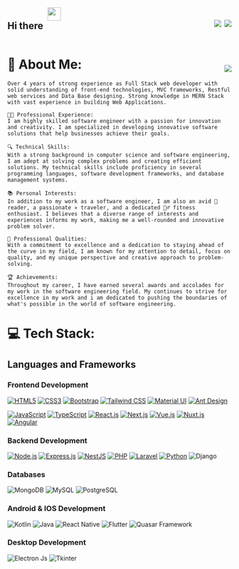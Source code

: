 <div style="width: 100%;display: flex;align-items: center;justify-content: space-between;">
<div style="display: flex;flex: 1;">
<h2>Hi there</h2><img src="https://raw.githubusercontent.com/MartinHeinz/MartinHeinz/master/wave.gif" width="30px" style="margin-bottom: 10px;margin-left: 10px;">
</div>

<div style="display: flex;flex: 1;width: 100%;justify-content: flex-end;">
<a href="https://linkedin.com/in/itxhamza/"><img src="https://img.shields.io/badge/-Hamza Javed-0077B5?style=flat&logo=Linkedin&logoColor=white"/></a>
<a href="mailto:itxhamzajaved@gmail.com" style="margin-left: 7px;"><img src="https://img.shields.io/badge/-itxhamzajaved@gmail.com-D14836?style=flat&logo=Gmail&logoColor=white"/></a>
</div>

</div>

<h1 style="display: flex;align-items:flex-end; justify-content: space-between;">
<div style="text-align: left; display: inline-block;width: 100%;"><span>💫 About Me:</span></div>
<div style="text-align: right; display: inline-block;width: 100%;"><img src="https://komarev.com/ghpvc/?username=itxhamza&color=0e75b6&style=plastic"></div>

</h1>

```
Over 4 years of strong experience as Full Stack web developer with solid understanding of front-end technologies, MVC frameworks, Restful web services and Data Base designing. Strong knowledge in MERN Stack with vast experience in building Web Applications.

👨‍💻 Professional Experience:
I am highly skilled software engineer with a passion for innovation and creativity. I am specialized in developing innovative software solutions that help businesses achieve their goals.

🔍 Technical Skills:
With a strong background in computer science and software engineering, I am adept at solving complex problems and creating efficient solutions. My technical skills include proficiency in several programming languages, software development frameworks, and database management systems.

📚 Personal Interests:
In addition to my work as a software engineer, I am also an avid 📖 reader, a passionate ✈️ traveler, and a dedicated 🏋️‍♂️ fitness enthusiast. I believes that a diverse range of interests and experiences informs my work, making me a well-rounded and innovative problem solver.

💪 Professional Qualities:
With a commitment to excellence and a dedication to staying ahead of the curve in my field, I am known for my attention to detail, focus on quality, and my unique perspective and creative approach to problem-solving.

🏆 Achievements:
Throughout my career, I have earned several awards and accolades for my work in the software engineering field. My continues to strive for excellence in my work and i am dedicated to pushing the boundaries of what's possible in the world of software engineering.
```

# 💻 Tech Stack:

## Languages and Frameworks

### Frontend Development

[![HTML5](https://img.shields.io/badge/HTML5-E34F26?style=for-the-badge&logo=html5&logoColor=white)](#) [![CSS3](https://img.shields.io/badge/CSS3-1572B6?style=for-the-badge&logo=css3&logoColor=white)](#) [![Bootstrap](https://img.shields.io/badge/Bootstrap-563D7C?style=for-the-badge&logo=bootstrap&logoColor=white)](#) [![Tailwind CSS](https://img.shields.io/badge/Tailwind_CSS-38B2AC?style=for-the-badge&logo=tailwind-css&logoColor=white)](#) [![Material UI](https://img.shields.io/badge/Material_UI-0081CB?style=for-the-badge&logo=material-ui&logoColor=white)](#) [![Ant Design](https://img.shields.io/badge/Ant_Design-0170FE?style=for-the-badge&logo=ant-design&logoColor=white)](#)

[![JavaScript](https://img.shields.io/badge/JavaScript-F7DF1E?style=for-the-badge&logo=javascript&logoColor=black)](#) [![TypeScript](https://img.shields.io/badge/TypeScript-007ACC?style=for-the-badge&logo=typescript&logoColor=white)](#) [![React.js](https://img.shields.io/badge/React-61DAFB?style=for-the-badge&logo=react&logoColor=black)](#) [![Next.js](https://img.shields.io/badge/Next.js-000000?style=for-the-badge&logo=next-dot-js&logoColor=white)](#) [![Vue.js](https://img.shields.io/badge/Vue.js-4FC08D?style=for-the-badge&logo=vuedotjs&logoColor=white)](#) [![Nuxt.js](https://img.shields.io/badge/Nuxt.js-00C58E?style=for-the-badge&logo=nuxtdotjs&logoColor=white)](#) [![Angular](https://img.shields.io/badge/Angular-DD0031?style=for-the-badge&logo=angular&logoColor=white)](#)

### Backend Development

[![Node.js](https://img.shields.io/badge/Node.js-43853D?style=for-the-badge&logo=node-dot-js&logoColor=white)](#) [![Express.js](https://img.shields.io/badge/Express.js-404D59?style=for-the-badge&logo=express&logoColor=white)](#) [![NestJS](https://img.shields.io/badge/NestJS-E0234E?style=for-the-badge&logo=nestjs&logoColor=white)](#) [![PHP](https://img.shields.io/badge/PHP-777BB4?style=for-the-badge&logo=php&logoColor=white)](#) [![Laravel](https://img.shields.io/badge/Laravel-FF2D20?style=for-the-badge&logo=laravel&logoColor=white)](#) [![Python](https://img.shields.io/badge/Python-3776AB?style=for-the-badge&logo=python&logoColor=white)](#) ![Django](https://img.shields.io/badge/django-%23092E20.svg?style=for-the-badge&logo=django&logoColor=white)

### Databases

![MongoDB](https://img.shields.io/badge/MongoDB-%234ea94b.svg?style=for-the-badge&logo=mongodb&logoColor=white) ![MySQL](https://img.shields.io/badge/mysql-%2300f.svg?style=for-the-badge&logo=mysql&logoColor=white) ![PostgreSQL](https://img.shields.io/badge/PostgreSQL-4169E1.svg?style=for-the-badge&logo=postgresql&logoColor=white)

### Android & IOS Development

![Kotlin](https://img.shields.io/badge/kotlin-%230095D5.svg?style=for-the-badge&logo=kotlin&logoColor=white) ![Java](https://img.shields.io/badge/Java-ED8B00.svg?style=for-the-badge&logo=java&logoColor=white) ![React Native](https://img.shields.io/badge/React_Native-%2320232a.svg?style=for-the-badge&logo=react&logoColor=%2361DAFB) ![Flutter](https://img.shields.io/badge/Flutter-%2302569B.svg?style=for-the-badge&logo=Flutter&logoColor=white) ![Quasar Framework](https://img.shields.io/badge/Quasar_Framework-%232196F3.svg?style=for-the-badge&logo=quasar&logoColor=white)

### Desktop Development

![Electron Js](https://img.shields.io/badge/Electron-191970?style=for-the-badge&logo=electron&logoColor=white) ![Tkinter](https://img.shields.io/badge/Tkinter-%23000.svg?style=for-the-badge&logo=python&logoColor=white)

<br>
<!-- 
# 📊 GitHub Stats:

![GitHub stats](https://github-readme-stats.vercel.app/api?username=itxhamza&&show_icons=true&count_private=true&hide_border=true&theme=radical)  
[![GitHub Streak](https://github-readme-streak-stats.herokuapp.com?user=itxhamza&theme=radical&hide_border=true&date_format=j%20M%5B%20Y%5D)](https://git.io/streak-stats)

![GitHub metrics](https://metrics.lecoq.io/itxhamza)

## 🏆 GitHub Trophies

![](https://github-profile-trophy.vercel.app/?username=itxhamza&theme=radical&no-frame=false&no-bg=false&margin-w=4)

[![Salman's wakatime stats](https://github-readme-stats.vercel.app/api/wakatime?username=salman_inayat)](https://github-readme-stats.vercel.app/api/wakatime?username=salman_inayat)

### ✍️ Random Dev Quote

![](https://quotes-github-readme.vercel.app/api?type=horizontal&theme=radical)

### Reach me out

Proudly created with GPRM ( https://gprm.itsvg.in ) -->
